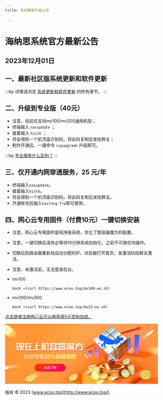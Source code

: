 ```yaml
---
title: 系统最新升级公告

---
```


# 海纳思系统官方最新公告

## 2023年12月01日

## 一、最新社区版系统更新和软件更新

:::tip
详情请浏览 [系统更新和软件更新](/docs/nas-skill/otaupdate) 的所有章节。
:::

## 二、升级到专业版（40元）
- 注意，目前仅支持mv100/mv200通用机型；
- 终端输入 `nasupdate` ；
- 接着输入 `histb` ；
- 将会得到一个机顶盒识别码，将此码复制后发给群主；  
- 制作开通后，一键命令 `vipupgrade` 升级即可。

:::tip
[专业版有什么区别？](https://www.ecoo.top/professional.html)
:::


## 三、仅开通内网穿透服务，25 元/年
- 终端输入`nasupdate`。
- 接着输入`histb`。
- 将会得到一个机顶盒识别码，将此码复制后发给群主。
- 开通账号后输入`kaitong-frp`即可使用。


## 四、网心云专用固件（付费10元）一键切换安装
- 注意，网心云专用固件是纯净版系统，优化了跑容器魔方的配置。
- 注意，一键切换后请务必等待10分钟系统初始化，之前不可做任何操作。
- 切换后到路由器重新找自动分配的IP，浏览器打开首页，发激活码给群主激活。
- 注意，未激活前，无法登录后台。


- mv100
    ```shell
    bash <(curl https://www.ecoo.top/mv100-wx.sh)
    ```
- mv200/mv300
    ```shell
    bash <(curl https://www.ecoo.top/mv23-wx.sh)
    ```

[点击链接注册网心云可以再获得5元奖励加成。](https://act.walk-live.com/acts/invite/v3/?inviteid=cb9bbacd)

![网心云](img/onething.jpg)

版权 © 2023 [www.ecoo.top](http://www.ecoo.top/)

